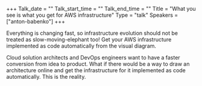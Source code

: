 +++
Talk_date = ""
Talk_start_time = ""
Talk_end_time = ""
Title = "What you see is what you get for AWS infrastructure"
Type = "talk"
Speakers = ["anton-babenko"]
+++

Everything is changing fast, so infrastructure evolution should not be treated as slow-moving-elephant too! Get your AWS infrastructure implemented as code automatically from the visual diagram.

Cloud solution architects and DevOps engineers want to have a faster conversion from idea to product. What if there would be a way to draw an architecture online and get the infrastructure for it implemented as code automatically. This is the reality.
